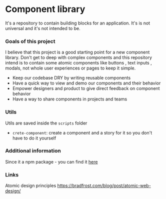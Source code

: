 # Component library

It's a repository to contain building blocks for an application.
It's is not universal and it's not intended to be.

### Goals of this project
I believe that this project is a good starting point for a new component library.
Don't get to deep with complex components and this repository intend is to contain some atomic components 
like buttons , text inputs , modals, not whole user experiences or pages to keep it simple.

- Keep our codebase DRY by writing reusable components
- Have a quick way to view and demo our components and their behavior
- Empower designers and product to give direct feedback on component behavior
- Have a way to share components in projects and teams

### Utils 
Utils are saved inside the `scripts` folder 
- `crete-component`: create a component and a story for it so you don't have to do it yourself 

### Additional information

Since it a npm package - you can find it [here](some-url)

### Links
Atomic design principles
https://bradfrost.com/blog/post/atomic-web-design/